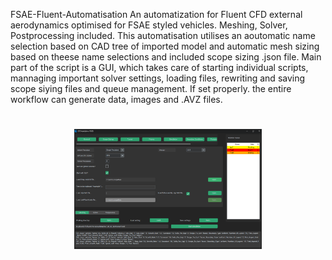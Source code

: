 FSAE-Fluent-Automatisation
An automatization for Fluent CFD external aerodynamics optimised for FSAE styled vehicles. Meshing, Solver, Postprocessing included.
This automatisation utilises an aoutomatic name selection based on CAD tree of imported model and automatic mesh sizing based on theese name selections and included scope sizing .json file. Main part of the script is a GUI, which takes care of starting individual scripts, mannaging important solver settings, loading files, rewriting and saving scope siying files and queue management. If set properly. the entire workflow can generate data, images and .AVZ files.

<h1 align="center">
<img src="/doc/source/Main_menu.png" width="300">
</h1><br>
